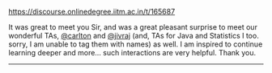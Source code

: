 https://discourse.onlinedegree.iitm.ac.in/t/165687

It was great to meet you Sir, and was a great pleasant surprise to meet our wonderful TAs, <a class="mention" href="/u/carlton">@carlton</a> and <a class="mention" href="/u/jivraj">@jivraj</a> (and, TAs for Java and Statistics I too. sorry, I am unable to tag them with names) as well. I am inspired to continue learning deeper and more… such interactions are very helpful. Thank you.</p><hr>

</body></html>